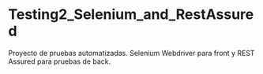 # Testing2_Selenium_and_RestAssured
Proyecto de pruebas automatizadas. Selenium Webdriver para front y REST Assured para pruebas de back.
